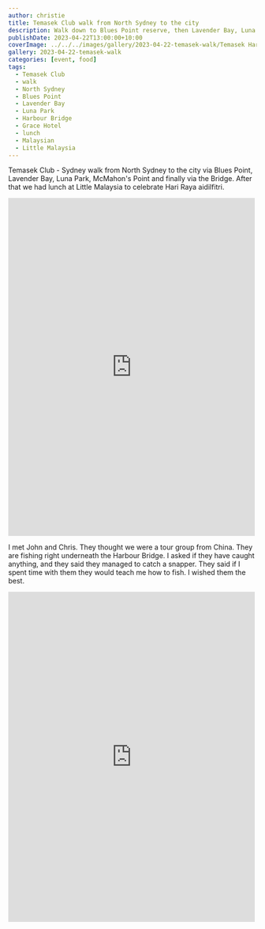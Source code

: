 ```yaml
---
author: christie
title: Temasek Club walk from North Sydney to the city
description: Walk down to Blues Point reserve, then Lavender Bay, Luna Park, Harbour Bridge.
publishDate: 2023-04-22T13:00:00+10:00
coverImage: ../../../images/gallery/2023-04-22-temasek-walk/Temasek Harbour Bridge walk (3).jpeg
gallery: 2023-04-22-temasek-walk
categories: [event, food]
tags:
  - Temasek Club
  - walk
  - North Sydney
  - Blues Point
  - Lavender Bay
  - Luna Park
  - Harbour Bridge
  - Grace Hotel
  - lunch
  - Malaysian
  - Little Malaysia
---
```

Temasek Club - Sydney walk from North Sydney to the city via Blues Point, Lavender Bay, Luna Park, McMahon's Point and finally via the Bridge. After that we had lunch at Little Malaysia to celebrate Hari Raya aidilfitri.

<iframe src="https://www.facebook.com/plugins/post.php?href=https%3A%2F%2Fwww.facebook.com%2Fchris1.tham%2Fposts%2Fpfbid0zUteNhZQ2x7HyQvi2MGZb4dTgorPMhbFFWYqBvS13uVqaEPs8sW9y6uaRyUYk6rfl&show_text=true&width=500" width="500" height="684" style="border:none;overflow:hidden" scrolling="no" frameborder="0" allowfullscreen="true" allow="autoplay; clipboard-write; encrypted-media; picture-in-picture; web-share"></iframe>

I met John and Chris. They thought we were a tour group from China. They are fishing right underneath the Harbour Bridge. I asked if they have caught anything, and they said they managed to catch a snapper. They said if I spent time with them they would teach me how to fish. I wished them the best.

<iframe src="https://www.facebook.com/plugins/post.php?href=https%3A%2F%2Fwww.facebook.com%2Fchris1.tham%2Fposts%2Fpfbid029fqUTifaUkKdRajUCP2TTmuDUagbRZBDBdaUpJANL5qNspPQETjwE7hFTjGWDC21l&show_text=true&width=500" width="500" height="668" style="border:none;overflow:hidden" scrolling="no" frameborder="0" allowfullscreen="true" allow="autoplay; clipboard-write; encrypted-media; picture-in-picture; web-share"></iframe>

